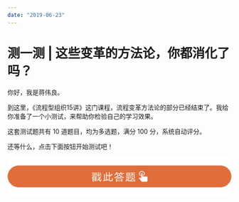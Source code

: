 ```yaml
---
date: "2019-06-23"
---  
```

      
# 测一测 | 这些变革的方法论，你都消化了吗？
你好，我是蒋伟良。

到这里，《流程型组织15讲》这门课程，流程变革方法论的部分已经结束了。我给你准备了一个小测试，来帮助你检验自己的学习效果。

这套测试题共有 10 道题目，均为多选题，满分 100 分，系统自动评分。

还等什么，点击下面按钮开始测试吧！

[![](./httpsstatic001geekbangorgresourceimage28a428d1be62669b4f3cc01c36466bf811a4.png)](http://time.geekbang.org/quiz/intro?act_id=374&exam_id=1094)

<!-- [[[read_end]]] -->